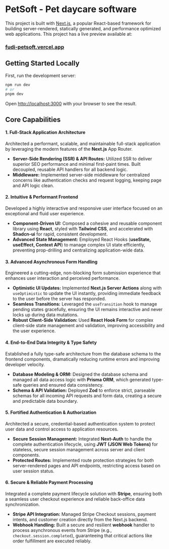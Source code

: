 # PetSoft - Pet daycare software

This project is built with [Next.js](https://nextjs.org/), a popular React-based framework for building server-rendered, statically generated, and performance optimized web applications.
This project has a live preview available at:

### [fudi-petsoft.vercel.app](https://fudi-petsoft.vercel.app/)

## Getting Started Locally

First, run the development server:

```bash
npm run dev
# or
pnpm dev
```

Open [http://localhost:3000](http://localhost:3000) with your browser to see the result.

## Core Capabilities

#### 1. Full-Stack Application Architecture
Architected a performant, scalable, and maintainable full-stack application by leveraging the modern features of the **Next.js** App Router.
* **Server-Side Rendering (SSR) & API Routes:** Utilized SSR to deliver superior SEO performance and minimal first-paint times. Built decoupled, reusable API handlers for all backend logic.
* **Middleware:** Implemented server-side middleware for centralized concerns like authentication checks and request logging, keeping page and API logic clean.

#### 2. Intuitive & Performant Frontend
Developed a highly interactive and responsive user interface focused on an exceptional and fluid user experience.
* **Component-Driven UI:** Composed a cohesive and reusable component library using **React**, styled with **Tailwind CSS**, and accelerated with **Shadcn-ui** for rapid, consistent development.
* **Advanced State Management:** Employed React Hooks (**useState, useEffect, Context API**) to manage complex UI state efficiently, preventing prop-drilling and centralizing application-wide data.

#### 3. Advanced Asynchronous Form Handling
Engineered a cutting-edge, non-blocking form submission experience that enhances user interaction and perceived performance.
* **Optimistic UI Updates:** Implemented **Next.js Server Actions** along with `useOptimistic` to update the UI instantly, providing immediate feedback to the user before the server has responded.
* **Seamless Transitions:** Leveraged the `useTransition` hook to manage pending states gracefully, ensuring the UI remains interactive and never locks up during data mutations.
* **Robust Client-Side Validation:** Used **React Hook Form** for complex client-side state management and validation, improving accessibility and the user experience.

#### 4. End-to-End Data Integrity & Type Safety
Established a fully type-safe architecture from the database schema to the frontend components, dramatically reducing runtime errors and improving developer velocity.
* **Database Modeling & ORM:** Designed the database schema and managed all data access logic with **Prisma ORM**, which generated type-safe queries and ensured data consistency.
* **Schema & API Validation:** Deployed **Zod** to enforce strict, parseable schemas for all incoming API requests and form data, creating a secure and predictable data boundary.

#### 5. Fortified Authentication & Authorization
Architected a secure, credential-based authentication system to protect user data and control access to application resources.
* **Secure Session Management:** Integrated **Next-Auth** to handle the complete authentication lifecycle, using **JWT (JSON Web Tokens)** for stateless, secure session management across server and client components.
* **Protected Routes:** Implemented route protection strategies for both server-rendered pages and API endpoints, restricting access based on user session status.

#### 6. Secure & Reliable Payment Processing
Integrated a complete payment lifecycle solution with **Stripe**, ensuring both a seamless user checkout experience and reliable back-office data synchronization.
* **Stripe API Integration:** Managed Stripe Checkout sessions, payment intents, and customer creation directly from the Next.js backend.
* **Webhook Handling:** Built a secure and resilient **webhook** handler to process asynchronous events from Stripe (e.g., `checkout.session.completed`), guaranteeing that critical actions like order fulfillment are executed reliably.
